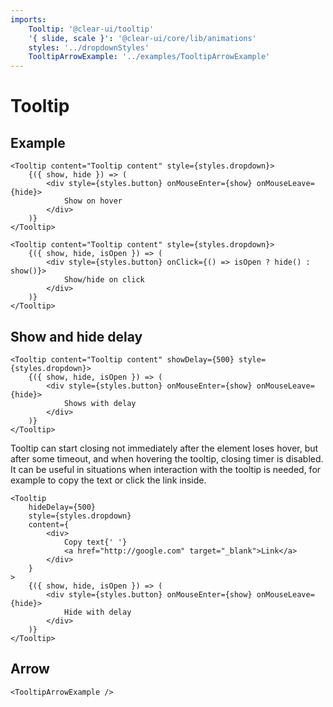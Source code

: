 ```yaml
---
imports:
    Tooltip: '@clear-ui/tooltip'
    '{ slide, scale }': '@clear-ui/core/lib/animations'
    styles: '../dropdownStyles'
    TooltipArrowExample: '../examples/TooltipArrowExample'
---
```


# Tooltip

## Example

```@example
<Tooltip content="Tooltip content" style={styles.dropdown}>
    {({ show, hide }) => (
        <div style={styles.button} onMouseEnter={show} onMouseLeave={hide}>
            Show on hover
        </div>
    )}
</Tooltip>

<Tooltip content="Tooltip content" style={styles.dropdown}>
    {({ show, hide, isOpen }) => (
        <div style={styles.button} onClick={() => isOpen ? hide() : show()}>
            Show/hide on click
        </div>
    )}
</Tooltip>
```

## Show and hide delay

```@example
<Tooltip content="Tooltip content" showDelay={500} style={styles.dropdown}>
    {({ show, hide, isOpen }) => (
        <div style={styles.button} onMouseEnter={show} onMouseLeave={hide}>
            Shows with delay
        </div>
    )}
</Tooltip>
```

Tooltip can start closing not immediately after the element loses hover,
but after some timeout, and when hovering the tooltip, closing timer is disabled.
It can be useful in situations when interaction with the tooltip is needed,
for example to copy the text or click the link inside.

```@example
<Tooltip
    hideDelay={500}
    style={styles.dropdown}
    content={
        <div>
            Copy text{' '}
            <a href="http://google.com" target="_blank">Link</a>
        </div>
    }
>
    {({ show, hide, isOpen }) => (
        <div style={styles.button} onMouseEnter={show} onMouseLeave={hide}>
            Hide with delay
        </div>
    )}
</Tooltip>
```

## Arrow

```@render
<TooltipArrowExample />
```
